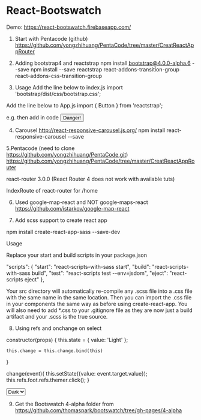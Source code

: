 # React-Bootswatch

Demo: https://react-bootswatch.firebaseapp.com/

1. Start with Pentacode (github)
https://github.com/yongzhihuang/PentaCode/tree/master/CreatReactAppRouter

2. Adding bootstrap4 and reactstrap
npm install bootstrap@4.0.0-alpha.6 --save
npm install --save reactstrap react-addons-transition-group react-addons-css-transition-group

3. Usage
Add the line below to index.js
import 'bootstrap/dist/css/bootstrap.css';

Add the line below to App.js
import { Button } from 'reactstrap';

e.g.
then add in code
<Button color="danger">Danger!</Button>

4. Carousel
http://react-responsive-carousel.js.org/
npm install react-responsive-carousel --save

5.Pentacode (need to clone https://github.com/yongzhihuang/PentaCode.git)
https://github.com/yongzhihuang/PentaCode/tree/master/CreatReactAppRouter

react-router 3.0.0 (React Router 4 does not work with available tuts)

IndexRoute of react-router for /home 

6. Used google-map-react and NOT google-maps-react
https://github.com/istarkov/google-map-react

7. Add scss support to create react app

npm install create-react-app-sass --save-dev

Usage

Replace your start and build scripts in your package.json

"scripts": {
  "start": "react-scripts-with-sass start",
  "build": "react-scripts-with-sass build",
  "test": "react-scripts test --env=jsdom",
  "eject": "react-scripts eject"
},

Your src directory will automatically re-compile any .scss file into a .css file with the same name in the same location. Then you can import the .css file in your components the same way as before using create-react-app. You will also need to add *.css to your .gitignore file as they are now just a build artifact and your .scss is the true source.

8. Using refs and onchange on select

constructor(props) {
	this.state = {
      value: 'Light'
    };

    this.change = this.change.bind(this)
}

change(event){
	 this.setState({value: event.target.value});
	 this.refs.foot.refs.themer.click();
}

<select className="" onChange={this.change} value={this.state.value}>
  <option value="Dark">Dark</option>
  <option value="Light">Light</option>
</select>

9. Get the Bootswatch 4-alpha folder from
https://github.com/thomaspark/bootswatch/tree/gh-pages/4-alpha
